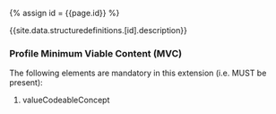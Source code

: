 
{% assign id = {{page.id}} %}

{{site.data.structuredefinitions.[id].description}}

### Profile Minimum Viable Content (MVC) ###

The following elements are mandatory in this extension (i.e. MUST be present):

1.	valueCodeableConcept